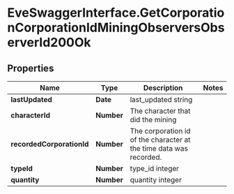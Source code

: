 # EveSwaggerInterface.GetCorporationCorporationIdMiningObserversObserverId200Ok

## Properties
Name | Type | Description | Notes
------------ | ------------- | ------------- | -------------
**lastUpdated** | **Date** | last_updated string | 
**characterId** | **Number** | The character that did the mining  | 
**recordedCorporationId** | **Number** | The corporation id of the character at the time data was recorded.  | 
**typeId** | **Number** | type_id integer | 
**quantity** | **Number** | quantity integer | 


